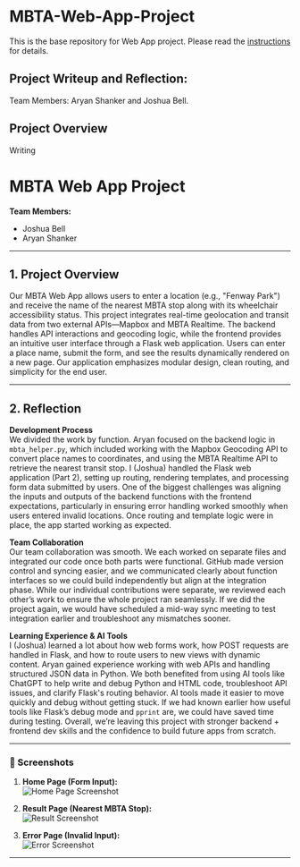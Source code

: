 # MBTA-Web-App-Project
This is the base repository for Web App project. Please read the [instructions](instructions.md) for details.

## Project Writeup and Reflection:
Team Members: Aryan Shanker and Joshua Bell. 

## Project Overview
Writing

# MBTA Web App Project

**Team Members:**  
- Joshua Bell  
- Aryan Shanker

---

## 1. Project Overview

Our MBTA Web App allows users to enter a location (e.g., "Fenway Park") and receive the name of the nearest MBTA stop along with its wheelchair accessibility status. This project integrates real-time geolocation and transit data from two external APIs—Mapbox and MBTA Realtime. The backend handles API interactions and geocoding logic, while the frontend provides an intuitive user interface through a Flask web application. Users can enter a place name, submit the form, and see the results dynamically rendered on a new page. Our application emphasizes modular design, clean routing, and simplicity for the end user.

---

## 2. Reflection

**Development Process**  
We divided the work by function. Aryan focused on the backend logic in `mbta_helper.py`, which included working with the Mapbox Geocoding API to convert place names to coordinates, and using the MBTA Realtime API to retrieve the nearest transit stop. I (Joshua) handled the Flask web application (Part 2), setting up routing, rendering templates, and processing form data submitted by users. One of the biggest challenges was aligning the inputs and outputs of the backend functions with the frontend expectations, particularly in ensuring error handling worked smoothly when users entered invalid locations. Once routing and template logic were in place, the app started working as expected.

**Team Collaboration**  
Our team collaboration was smooth. We each worked on separate files and integrated our code once both parts were functional. GitHub made version control and syncing easier, and we communicated clearly about function interfaces so we could build independently but align at the integration phase. While our individual contributions were separate, we reviewed each other’s work to ensure the whole project ran seamlessly. If we did the project again, we would have scheduled a mid-way sync meeting to test integration earlier and troubleshoot any mismatches sooner.

**Learning Experience & AI Tools**  
I (Joshua) learned a lot about how web forms work, how POST requests are handled in Flask, and how to route users to new views with dynamic content. Aryan gained experience working with web APIs and handling structured JSON data in Python. We both benefited from using AI tools like ChatGPT to help write and debug Python and HTML code, troubleshoot API issues, and clarify Flask's routing behavior. AI tools made it easier to move quickly and debug without getting stuck. If we had known earlier how useful tools like Flask’s debug mode and `pprint` are, we could have saved time during testing. Overall, we’re leaving this project with stronger backend + frontend dev skills and the confidence to build future apps from scratch.

---

### 🔽 Screenshots

1. **Home Page (Form Input):**  
   ![Home Page Screenshot](58f95199-6cec-4d44-8b55-54855cd576ed.png)

2. **Result Page (Nearest MBTA Stop):**  
   ![Result Screenshot](0831ecb4-edd3-4809-9903-77c03dc2adde.png)

3. **Error Page (Invalid Input):**  
   ![Error Screenshot](6522180c-5c7b-43ab-9cf8-3360a3bafac7.png)

---

